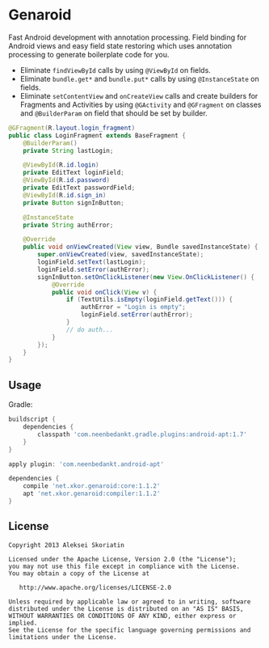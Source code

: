 Genaroid
=======
Fast Android development with annotation processing. Field binding for Android views and easy field state restoring which uses annotation processing to generate boilerplate code for you.
 * Eliminate `findViewById` calls by using `@ViewById` on fields.
 * Eliminate `bundle.get*` and `bundle.put*` calls by using `@InstanceState` on fields.
 * Eliminate `setContentView` and `onCreateView` calls and create builders for Fragments and Activities by using `@GActivity` and `@GFragment` on classes and `@BuilderParam` on field that should be set by builder.

```java
@GFragment(R.layout.login_fragment)
public class LoginFragment extends BaseFragment {
    @BuilderParam()
    private String lastLogin;

    @ViewById(R.id.login)
    private EditText loginField;
    @ViewById(R.id.password)
    private EditText passwordField;
    @ViewById(R.id.sign_in)
    private Button signInButton;

    @InstanceState
    private String authError;

    @Override
    public void onViewCreated(View view, Bundle savedInstanceState) {
        super.onViewCreated(view, savedInstanceState);
        loginField.setText(lastLogin);
        loginField.setError(authError);
        signInButton.setOnClickListener(new View.OnClickListener() {
            @Override
            public void onClick(View v) {
                if (TextUtils.isEmpty(loginField.getText())) {
                    authError = "Login is empty";
                    loginField.setError(authError);
                }
                // do auth...
            }
        });
    }
}
```

Usage
--------

Gradle:
```groovy
buildscript {
    dependencies {
        classpath 'com.neenbedankt.gradle.plugins:android-apt:1.7'
    }
}

apply plugin: 'com.neenbedankt.android-apt'

dependencies {
    compile 'net.xkor.genaroid:core:1.1.2'
    apt 'net.xkor.genaroid:compiler:1.1.2'
}
```

License
-------

    Copyright 2013 Aleksei Skoriatin

    Licensed under the Apache License, Version 2.0 (the "License");
    you may not use this file except in compliance with the License.
    You may obtain a copy of the License at

       http://www.apache.org/licenses/LICENSE-2.0

    Unless required by applicable law or agreed to in writing, software
    distributed under the License is distributed on an "AS IS" BASIS,
    WITHOUT WARRANTIES OR CONDITIONS OF ANY KIND, either express or implied.
    See the License for the specific language governing permissions and
    limitations under the License.
